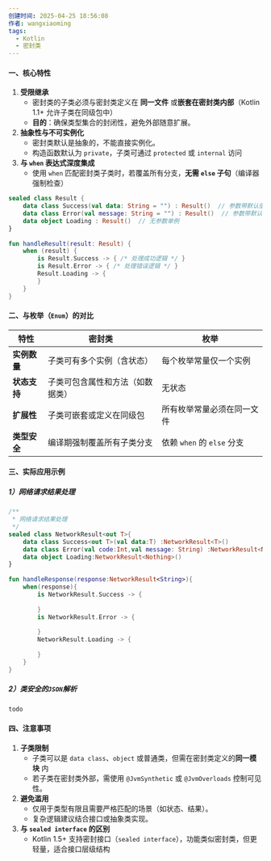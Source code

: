 ```yaml
---
创建时间: 2025-04-25 18:56:08
作者: wangxiaoming
tags:
  - Kotlin
  - 密封类
---
```

#### 一、核心特性
1. ​**受限继承**​
    - 密封类的子类必须与密封类定义在 ​**同一文件**​ 或 ​**嵌套在密封类内部**​（Kotlin 1.1+ 允许子类在同级包中）
    - ​**目的**​：确保类型集合的封闭性，避免外部随意扩展。
2. ​**抽象性与不可实例化**​
    - 密封类默认是抽象的，不能直接实例化。
    - 构造函数默认为 `private`，子类可通过 `protected` 或 `internal` 访问
3. ​**与 `when` 表达式深度集成**​
    - 使用 `when` 匹配密封类子类时，若覆盖所有分支，​**无需 `else` 子句**​（编译器强制检查）
```kotlin
sealed class Result {  
    data class Success(val data: String = "") : Result()  // 参数带默认值  
    data class Error(val message: String = "") : Result()  // 参数带默认值  
    data object Loading : Result()  // 无参数单例  
}  
  
fun handleResult(result: Result) {  
    when (result) {  
        is Result.Success -> { /* 处理成功逻辑 */ }  
        is Result.Error -> { /* 处理错误逻辑 */ }  
        Result.Loading -> {  
        }  
    }  
}
```
#### 二、与枚举（`Enum`）的对比
|**特性**​|​**密封类**​|​**枚举**​|
|---|---|---|
|​**实例数量**​|子类可有多个实例（含状态）|每个枚举常量仅一个实例|
|​**状态支持**​|子类可包含属性和方法（如数据类）|无状态|
|​**扩展性**​|子类可嵌套或定义在同级包|所有枚举常量必须在同一文件|
|​**类型安全**​|编译期强制覆盖所有子类分支|依赖 `when` 的 `else` 分支|
#### 三、实际应用示例
#####  1）网络请求结果处理
```kotlin
/**  
 * 网络请求结果处理  
 */  
sealed class NetworkResult<out T>{  
    data class Success<out T>(val data:T) :NetworkResult<T>()  
    data class Error(val code:Int,val message: String) :NetworkResult<Nothing>()  
    data object Loading:NetworkResult<Nothing>()  
}  
  
fun handleResponse(response:NetworkResult<String>){  
    when(response){  
        is NetworkResult.Success -> {  
  
        }  
        is NetworkResult.Error -> {  
  
        }  
        NetworkResult.Loading -> {  
  
        }  
    }  
}
```
##### 2）类安全的`JSON`解析
```kotlin
todo
```
#### 四、注意事项
1. ​**子类限制**​
    - 子类可以是 `data class`、`object` 或普通类，但需在密封类定义的 ​**同一模块**​ 内
    - 若子类在密封类外部，需使用 `@JvmSynthetic` 或 `@JvmOverloads` 控制可见性。
2. ​**避免滥用**​
    - 仅用于类型有限且需要严格匹配的场景（如状态、结果）。
    - 复杂逻辑建议结合接口或抽象类实现。
3. ​**与 `sealed interface` 的区别**​
    - Kotlin 1.5+ 支持密封接口（`sealed interface`），功能类似密封类，但更轻量，适合接口层级结构

